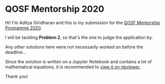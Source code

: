 # QOSF Mentorship 2020

Hi! I'm Aditya Giridharan and this is my submission for the [QOSF Mentorship Programme 2020](https://qosf.org/qc_mentorship/).  

I will be tackling **Problem 2**, so that's the one to judge the application by.
    
Any _other_ solutions here were not necessarily worked on before the deadline...

Since the solution is written on a Jupyter Notebook and contains a lot of mathematical equations, it is recommended to [view it on nbviewer.](https://nbviewer.jupyter.org/github/aditya-giri/qosf-mentorship-tasks/blob/master/Task%202.ipynb)
  
  
Thank you!
